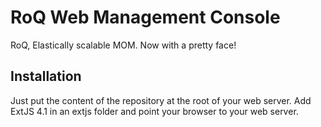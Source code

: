 RoQ Web Management Console
==========================

RoQ, Elastically scalable MOM. Now with a pretty face!

Installation
------------

Just put the content of the repository at the root of your web server.
Add ExtJS 4.1 in an extjs folder and point your browser to your web server.
